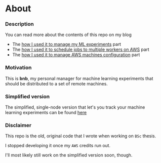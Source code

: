 # About

### Description
You can read more about the contents of this repo on my blog
* The [how I used it to manage my ML experiments](https://elanmart.github.io/2018-02-02-staying-sane) part
* The [how I used it to schedule jobs to multiple workers on AWS](https://elanmart.github.io/2018-02-06-bnb-full) part
* The [how I used it to manage AWS machines configuration](https://elanmart.github.io/2018-02-09-how-to-aws) part

### Motivation
This is **bnb**, my personal manager for machine learning experiments
that should be distributed to a set of remote machines.

### Simplified version
The simplified, single-node version that let's you track
your machine learning experiments can be found [here](github.com/elanmart/bnb)

### Disclaimer
This repo is the old, original code that I wrote when working on `BSc`
thesis.

I stopped developing it once my `AWS` credits run out.

I'll most likely still work on the simplified version soon, though.
